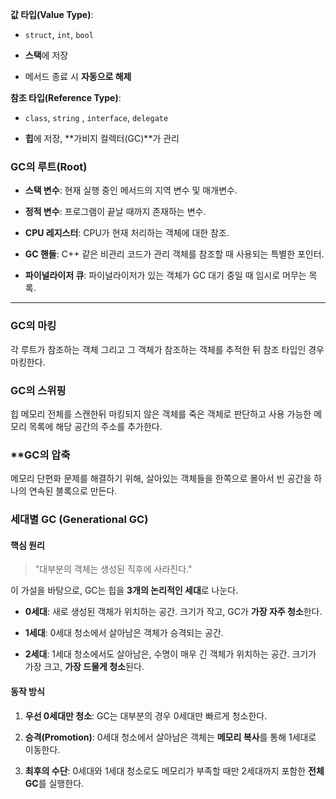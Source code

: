 
**값 타입(Value Type)**:

- `struct`, `int`, `bool`
    
- **스택**에 저장
    
- 메서드 종료 시 **자동으로 해제**

**참조 타입(Reference Type)**:

- `class`, `string` , `interface`, `delegate`
    
- **힙**에 저장, **가비지 컬렉터(GC)**가 관리

### **GC의 루트(Root)**

- **스택 변수**: 현재 실행 중인 메서드의 지역 변수 및 매개변수.
    
- **정적 변수**: 프로그램이 끝날 때까지 존재하는 변수.
    
- **CPU 레지스터**: CPU가 현재 처리하는 객체에 대한 참조.
    
- **GC 핸들**: C++ 같은 비관리 코드가 관리 객체를 참조할 때 사용되는 특별한 포인터.
    
- **파이널라이저 큐**: 파이널라이저가 있는 객체가 GC 대기 중일 때 임시로 머무는 목록.
---

### **GC의 마킹**

각 루트가 참조하는 객체 그리고 그 객체가 참조하는 객체를 추적한 뒤 참조 타입인 경우 마킹한다.
### **GC의 스위핑**

힙 메모리 전체를 스캔한뒤 마킹되지 않은 객체를 죽은 객체로 판단하고 사용 가능한 메모리 목록에 해당 공간의 주소를 추가한다.

### **GC의 압축

메모리 단편화 문제를 해결하기 위해, 살아있는 객체들을 
한쪽으로 몰아서 빈 공간을 하나의 연속된 블록으로 만든다. 

### 세대별 GC (Generational GC)

#### **핵심 원리**

> "대부분의 객체는 생성된 직후에 사라진다."

이 가설을 바탕으로, GC는 힙을 **3개의 논리적인 세대**로 나눈다.

- **0세대**: 새로 생성된 객체가 위치하는 공간. 크기가 작고, GC가 **가장 자주 청소**한다.
    
- **1세대**: 0세대 청소에서 살아남은 객체가 승격되는 공간.
    
- **2세대**: 1세대 청소에서도 살아남은, 수명이 매우 긴 객체가 위치하는 공간. 크기가 가장 크고, **가장 드물게 청소**된다.

#### **동작 방식**

1. **우선 0세대만 청소**: GC는 대부분의 경우 0세대만 빠르게 청소한다.
    
2. **승격(Promotion)**: 0세대 청소에서 살아남은 객체는 **메모리 복사**를 통해 1세대로 이동한다.
    
3. **최후의 수단**: 0세대와 1세대 청소로도 메모리가 부족할 때만 2세대까지 포함한 **전체 GC**를 실행한다.
